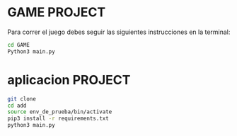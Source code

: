 # GAME PROJECT

Para correr el juego debes seguir las siguientes instrucciones en la terminal:


```sh 
cd GAME
Python3 main.py
```


# aplicacion PROJECT

```sh
git clone
cd add
source env_de_prueba/bin/activate
pip3 install -r requirements.txt
python3 main.py
```

